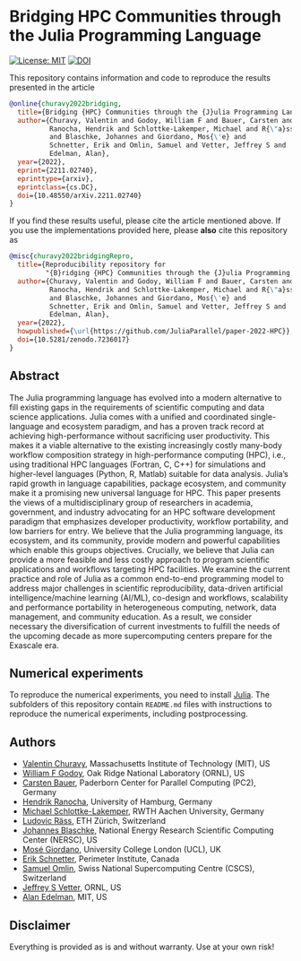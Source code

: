 # Bridging HPC Communities through the Julia Programming Language

[![License: MIT](https://img.shields.io/badge/License-MIT-success.svg)](https://opensource.org/licenses/MIT)
[![DOI](https://zenodo.org/badge/DOI/10.5281/zenodo.7236016.svg)](https://doi.org/10.5281/zenodo.7236016)

This repository contains information and code to reproduce the results presented in the
article
```bibtex
@online{churavy2022bridging,
  title={Bridging {HPC} Communities through the {J}ulia Programming Language},
  author={Churavy, Valentin and Godoy, William F and Bauer, Carsten and
          Ranocha, Hendrik and Schlottke-Lakemper, Michael and R{\"a}ss, Ludovic
          and Blaschke, Johannes and Giordano, Mos{\'e} and
          Schnetter, Erik and Omlin, Samuel and Vetter, Jeffrey S and
          Edelman, Alan},
  year={2022},
  eprint={2211.02740},
  eprinttype={arxiv},
  eprintclass={cs.DC},
  doi={10.48550/arXiv.2211.02740}
}
```

If you find these results useful, please cite the article mentioned above. If you
use the implementations provided here, please **also** cite this repository as
```bibtex
@misc{churavy2022bridgingRepro,
  title={Reproducibility repository for
         "{B}ridging {HPC} Communities through the {J}ulia Programming Language"},
  author={Churavy, Valentin and Godoy, William F and Bauer, Carsten and
          Ranocha, Hendrik and Schlottke-Lakemper, Michael and R{\"a}ss, Ludovic
          and Blaschke, Johannes and Giordano, Mos{\'e} and
          Schnetter, Erik and Omlin, Samuel and Vetter, Jeffrey S and
          Edelman, Alan},
  year={2022},
  howpublished={\url{https://github.com/JuliaParallel/paper-2022-HPC}},
  doi={10.5281/zenodo.7236017}
}
```


## Abstract

The Julia programming language has evolved into a modern alternative to fill existing gaps in the requirements of
scientific computing and data science applications. Julia comes with a unified and coordinated single-language and
ecosystem paradigm, and has a proven track record at achieving high-performance without sacrificing user productivity.
This makes it a viable alternative to the existing increasingly costly many-body workflow composition strategy in
high-performance computing (HPC), i.e., using traditional HPC languages (Fortran, C, C++) for simulations and
higher-level languages (Python, R, Matlab) suitable for data analysis. Julia’s rapid growth in language capabilities,
package ecosystem, and community make it a promising new universal language for HPC. This paper presents the
views of a multidisciplinary group of researchers in academia, government, and industry advocating for an HPC software
development paradigm that emphasizes developer productivity, workflow portability, and low barriers for entry. We believe
that the Julia programming language, its ecosystem, and its community, provide modern and powerful capabilities which
enable this groups objectives. Crucially, we believe that Julia can provide a more feasible and less costly approach to
program scientific applications and workflows targeting HPC facilities. We examine the current practice and role of
Julia as a common end-to-end programming model to address major challenges in scientific reproducibility, data-driven
artificial intelligence/machine learning (AI/ML), co-design and workflows, scalability and performance portability in
heterogeneous computing, network, data management, and community education. As a result, we consider necessary
the diversification of current investments to fulfill the needs of the upcoming decade as more supercomputing centers
prepare for the Exascale era.

## Numerical experiments

To reproduce the numerical experiments, you need to install [Julia](https://julialang.org/).
The subfolders of this repository contain `README.md` files with instructions
to reproduce the numerical experiments, including postprocessing.


## Authors
* [Valentin Churavy](https://github.com/vchuravy), Massachusetts Institute of Technology (MIT), US
* [William F Godoy](https://www.ornl.gov/staff-profile/william-f-godoy), Oak Ridge National Laboratory (ORNL), US
* [Carsten Bauer](http://carstenbauer.eu/), Paderborn Center for Parallel Computing (PC2), Germany
* [Hendrik Ranocha](https://ranocha.de), University of Hamburg, Germany
* [Michael Schlottke-Lakemper](https://lakemper.eu), RWTH Aachen University, Germany
* [Ludovic Räss](https://github.com/luraess), ETH Zürich, Switzerland
* [Johannes Blaschke](https://www.nersc.gov/about/nersc-staff/data-science-engagement-group/johannes-blaschke/), National Energy Research Scientific Computing Center (NERSC), US
* [Mosé Giordano](https://giordano.github.io), University College London (UCL), UK
* [Erik Schnetter](https://perimeterinstitute.ca/people/erik-schnetter), Perimeter Institute, Canada
* [Samuel Omlin](https://github.com/omlins), Swiss National Supercomputing Centre (CSCS), Switzerland
* [Jeffrey S Vetter](https://www.ornl.gov/staff-profile/jeffrey-s-vetter), ORNL, US
* [Alan Edelman](https://math.mit.edu/~edelman/), MIT, US


## Disclaimer

Everything is provided as is and without warranty. Use at your own risk!
